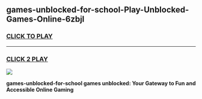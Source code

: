 
## games-unblocked-for-school-Play-Unblocked-Games-Online-6zbjl
<h3>
<a href="https://premium76.site?title=games-unblocked-for-school&ref=25A">CLICK TO PLAY</a></h3>
<hr>

<h3>
<a href="https://premium76.site?title=games-unblocked-for-school&ref=25A">CLICK 2 PLAY</a>
  
</h3>

<a href="https://premium76.site?title=games-unblocked-for-school&ref=25A"><img src="https://clearcache.store/games.png"></a>


**games-unblocked-for-school games unblocked: Your Gateway to Fun and Accessible Online Gaming**
